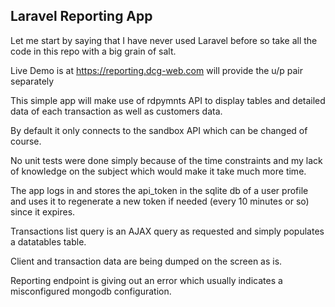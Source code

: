 ## Laravel Reporting App

Let me start by saying that I have never used Laravel before so take all the code in this repo with a big grain of salt.

Live Demo is at https://reporting.dcg-web.com will provide the u/p pair separately

This simple app will make use of rdpymnts API to display tables and detailed data of each transaction as well as customers data.

By default it only connects to the sandbox API which can be changed of course.

No unit tests were done simply because of the time constraints and my lack of knowledge on the subject which would make it take much more time.

The app logs in and stores the api_token in the sqlite db of a user profile and uses it to regenerate a new token if needed (every 10 minutes or so) since it expires.

Transactions list query is an AJAX query as requested and simply populates a datatables table.

Client and transaction data are being dumped on the screen as is.

Reporting endpoint is giving out an error which usually indicates a misconfigured mongodb configuration.

